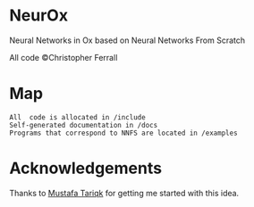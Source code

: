 # NeurOx
 Neural Networks in Ox based on Neural Networks From Scratch

 All code &copy;Christopher Ferrall 

# Map
    All  code is allocated in /include
    Self-generated documentation in /docs
    Programs that correspond to NNFS are located in /examples

# Acknowledgements
 Thanks to <a href="https://github.com/mustafa-tariqk">Mustafa Tariqk</a> for getting me started with this idea.

